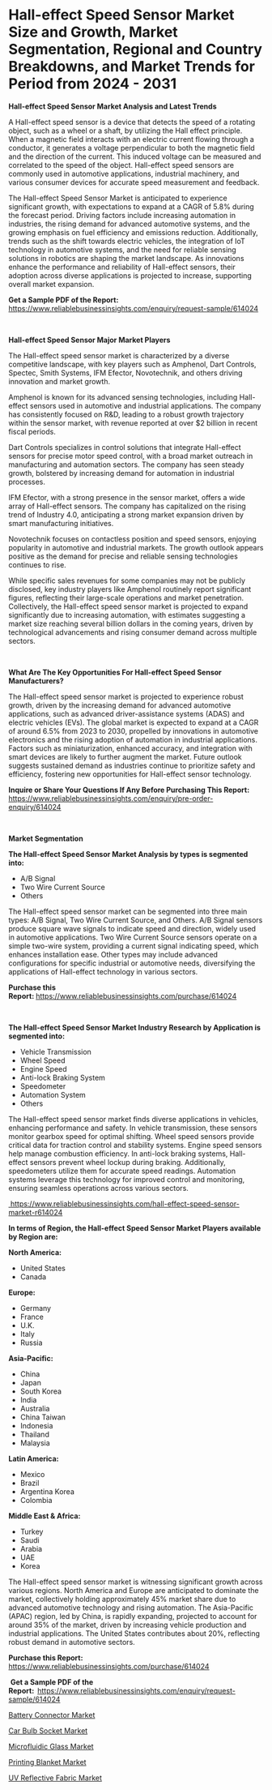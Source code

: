 <p><h1>Hall-effect Speed Sensor Market Size and Growth, Market Segmentation, Regional and Country Breakdowns, and Market Trends for Period from 2024 -  2031</h1></p><p><strong>Hall-effect Speed Sensor Market Analysis and Latest Trends</strong></p>
<p><p>A Hall-effect speed sensor is a device that detects the speed of a rotating object, such as a wheel or a shaft, by utilizing the Hall effect principle. When a magnetic field interacts with an electric current flowing through a conductor, it generates a voltage perpendicular to both the magnetic field and the direction of the current. This induced voltage can be measured and correlated to the speed of the object. Hall-effect speed sensors are commonly used in automotive applications, industrial machinery, and various consumer devices for accurate speed measurement and feedback.</p><p>The Hall-effect Speed Sensor Market is anticipated to experience significant growth, with expectations to expand at a CAGR of 5.8% during the forecast period. Driving factors include increasing automation in industries, the rising demand for advanced automotive systems, and the growing emphasis on fuel efficiency and emissions reduction. Additionally, trends such as the shift towards electric vehicles, the integration of IoT technology in automotive systems, and the need for reliable sensing solutions in robotics are shaping the market landscape. As innovations enhance the performance and reliability of Hall-effect sensors, their adoption across diverse applications is projected to increase, supporting overall market expansion.</p></p>
<p><strong>Get a Sample PDF of the Report:&nbsp;</strong> <a href="https://www.reliablebusinessinsights.com/enquiry/request-sample/614024?utm_campaign=102&utm_medium=2&utm_source=Github&utm_content=ia&utm_term=11122024&utm_id=hall-effect-speed-sensor">https://www.reliablebusinessinsights.com/enquiry/request-sample/614024</a></p>
<p>&nbsp;</p>
<p><strong>Hall-effect Speed Sensor Major Market Players</strong></p>
<p><p>The Hall-effect speed sensor market is characterized by a diverse competitive landscape, with key players such as Amphenol, Dart Controls, Spectec, Smith Systems, IFM Efector, Novotechnik, and others driving innovation and market growth. </p><p>Amphenol is known for its advanced sensing technologies, including Hall-effect sensors used in automotive and industrial applications. The company has consistently focused on R&D, leading to a robust growth trajectory within the sensor market, with revenue reported at over $2 billion in recent fiscal periods.</p><p>Dart Controls specializes in control solutions that integrate Hall-effect sensors for precise motor speed control, with a broad market outreach in manufacturing and automation sectors. The company has seen steady growth, bolstered by increasing demand for automation in industrial processes.</p><p>IFM Efector, with a strong presence in the sensor market, offers a wide array of Hall-effect sensors. The company has capitalized on the rising trend of Industry 4.0, anticipating a strong market expansion driven by smart manufacturing initiatives. </p><p>Novotechnik focuses on contactless position and speed sensors, enjoying popularity in automotive and industrial markets. The growth outlook appears positive as the demand for precise and reliable sensing technologies continues to rise.</p><p>While specific sales revenues for some companies may not be publicly disclosed, key industry players like Amphenol routinely report significant figures, reflecting their large-scale operations and market penetration. Collectively, the Hall-effect speed sensor market is projected to expand significantly due to increasing automation, with estimates suggesting a market size reaching several billion dollars in the coming years, driven by technological advancements and rising consumer demand across multiple sectors.</p></p>
<p>&nbsp;</p>
<p><strong>What Are The Key Opportunities For Hall-effect Speed Sensor Manufacturers?</strong></p>
<p><p>The Hall-effect speed sensor market is projected to experience robust growth, driven by the increasing demand for advanced automotive applications, such as advanced driver-assistance systems (ADAS) and electric vehicles (EVs). The global market is expected to expand at a CAGR of around 6.5% from 2023 to 2030, propelled by innovations in automotive electronics and the rising adoption of automation in industrial applications. Factors such as miniaturization, enhanced accuracy, and integration with smart devices are likely to further augment the market. Future outlook suggests sustained demand as industries continue to prioritize safety and efficiency, fostering new opportunities for Hall-effect sensor technology.</p></p>
<p><strong>Inquire or Share Your Questions If Any Before Purchasing This Report:</strong> <a href="https://www.reliablebusinessinsights.com/enquiry/pre-order-enquiry/614024?utm_campaign=102&utm_medium=2&utm_source=Github&utm_content=ia&utm_term=11122024&utm_id=hall-effect-speed-sensor">https://www.reliablebusinessinsights.com/enquiry/pre-order-enquiry/614024</a></p>
<p>&nbsp;</p>
<p><strong>Market Segmentation</strong></p>
<p><strong>The Hall-effect Speed Sensor Market Analysis by types is segmented into:</strong></p>
<p><ul><li>A/B Signal</li><li>Two Wire Current Source</li><li>Others</li></ul></p>
<p><p>The Hall-effect speed sensor market can be segmented into three main types: A/B Signal, Two Wire Current Source, and Others. A/B Signal sensors produce square wave signals to indicate speed and direction, widely used in automotive applications. Two Wire Current Source sensors operate on a simple two-wire system, providing a current signal indicating speed, which enhances installation ease. Other types may include advanced configurations for specific industrial or automotive needs, diversifying the applications of Hall-effect technology in various sectors.</p></p>
<p><strong>Purchase this Report:&nbsp;</strong><a href="https://www.reliablebusinessinsights.com/purchase/614024?utm_campaign=102&utm_medium=2&utm_source=Github&utm_content=ia&utm_term=11122024&utm_id=hall-effect-speed-sensor">https://www.reliablebusinessinsights.com/purchase/614024</a></p>
<p>&nbsp;</p>
<p><strong>The Hall-effect Speed Sensor Market Industry Research by Application is segmented into:</strong></p>
<p><ul><li>Vehicle Transmission</li><li>Wheel Speed</li><li>Engine Speed</li><li>Anti-lock Braking System</li><li>Speedometer</li><li>Automation System</li><li>Others</li></ul></p>
<p><p>The Hall-effect speed sensor market finds diverse applications in vehicles, enhancing performance and safety. In vehicle transmission, these sensors monitor gearbox speed for optimal shifting. Wheel speed sensors provide critical data for traction control and stability systems. Engine speed sensors help manage combustion efficiency. In anti-lock braking systems, Hall-effect sensors prevent wheel lockup during braking. Additionally, speedometers utilize them for accurate speed readings. Automation systems leverage this technology for improved control and monitoring, ensuring seamless operations across various sectors.</p></p>
<p><a href="https://www.reliablebusinessinsights.com/hall-effect-speed-sensor-market-r614024?utm_campaign=102&utm_medium=2&utm_source=Github&utm_content=ia&utm_term=11122024&utm_id=hall-effect-speed-sensor">&nbsp;https://www.reliablebusinessinsights.com/hall-effect-speed-sensor-market-r614024</a></p>
<p><strong>In terms of Region, the Hall-effect Speed Sensor Market Players available by Region are:</strong></p>
<p>
    <p> <strong> North America: </strong>
        <ul>
            <li>United States</li>
            <li>Canada</li>
        </ul>
        </p> 
    <p> <strong> Europe: </strong>
        <ul>
            <li>Germany</li>
            <li>France</li>
            <li>U.K.</li>
            <li>Italy</li>
            <li>Russia</li>
        </ul>
        </p> 
    <p> <strong> Asia-Pacific: </strong>
        <ul>
            <li>China</li>
            <li>Japan</li>
            <li>South Korea</li>
            <li>India</li>
            <li>Australia</li>
            <li>China Taiwan</li>
            <li>Indonesia</li>
            <li>Thailand</li>
            <li>Malaysia</li>
        </ul>
        </p> 
    <p> <strong> Latin America: </strong>
        <ul>
            <li>Mexico</li>
            <li>Brazil</li>
            <li>Argentina Korea</li>
            <li>Colombia</li>
        </ul>
        </p> 
    <p> <strong> Middle East & Africa: </strong>
        <ul>
            <li>Turkey</li>
            <li>Saudi</li>
            <li>Arabia</li>
            <li>UAE</li>
            <li>Korea</li>
        </ul>
    </p>
    </p>
<p><p>The Hall-effect speed sensor market is witnessing significant growth across various regions. North America and Europe are anticipated to dominate the market, collectively holding approximately 45% market share due to advanced automotive technology and rising automation. The Asia-Pacific (APAC) region, led by China, is rapidly expanding, projected to account for around 35% of the market, driven by increasing vehicle production and industrial applications. The United States contributes about 20%, reflecting robust demand in automotive sectors.</p></p>
<p><strong>Purchase this Report: </strong><a href="https://www.reliablebusinessinsights.com/purchase/614024?utm_campaign=102&utm_medium=2&utm_source=Github&utm_content=ia&utm_term=11122024&utm_id=hall-effect-speed-sensor">https://www.reliablebusinessinsights.com/purchase/614024</a></p>
<p>&nbsp;<strong>Get a Sample PDF of the Report:&nbsp;&nbsp;</strong><a href="https://www.reliablebusinessinsights.com/enquiry/request-sample/614024?utm_campaign=102&utm_medium=2&utm_source=Github&utm_content=ia&utm_term=11122024&utm_id=hall-effect-speed-sensor">https://www.reliablebusinessinsights.com/enquiry/request-sample/614024</a></p>
<p><strong></strong></p>
<p><p><a href="https://github.com/lylyparadise/Market-Research-Report-List-5/blob/main/battery-connector-market.md?utm_campaign=102&utm_medium=2&utm_source=Github&utm_content=ia&utm_term=11122024&utm_id=hall-effect-speed-sensor">Battery Connector Market</a></p><p><a href="https://github.com/GroverBarry/Market-Research-Report-List-7/blob/main/car-bulb-socket-market.md?utm_campaign=102&utm_medium=2&utm_source=Github&utm_content=ia&utm_term=11122024&utm_id=hall-effect-speed-sensor">Car Bulb Socket Market</a></p><p><a href="https://www.linkedin.com/pulse/outlook-microfluidic-glass-market-2024-2031-competitive-insights-tyuke?utm_campaign=102&utm_medium=2&utm_source=Github&utm_content=ia&utm_term=11122024&utm_id=hall-effect-speed-sensor">Microfluidic Glass Market</a></p><p><a href="https://www.linkedin.com/pulse/printing-blanket-market-analysis-report-2024-2031-key-insights-xa1bf?utm_campaign=102&utm_medium=2&utm_source=Github&utm_content=ia&utm_term=11122024&utm_id=hall-effect-speed-sensor">Printing Blanket Market</a></p><p><a href="https://www.linkedin.com/pulse/c-hannibex-sqmmf?utm_campaign=102&utm_medium=2&utm_source=Github&utm_content=ia&utm_term=11122024&utm_id=hall-effect-speed-sensor">UV Reflective Fabric Market</a></p></p>